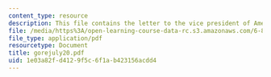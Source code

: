 ```yaml
---
content_type: resource
description: This file contains the letter to the vice president of America.
file: /media/https%3A/open-learning-course-data-rc.s3.amazonaws.com/6-805-ethics-and-the-law-on-the-electronic-frontier-fall-2005/1e03a82fd4129f5c6f1ab423156acdd4_gorejuly20.pdf
file_type: application/pdf
resourcetype: Document
title: gorejuly20.pdf
uid: 1e03a82f-d412-9f5c-6f1a-b423156acdd4
---
```

